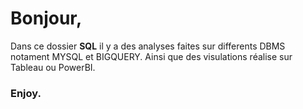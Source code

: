 # Bonjour,
Dans ce dossier **SQL** il y a des analyses faites sur differents DBMS notament MYSQL et BIGQUERY.
Ainsi que des visulations réalise sur Tableau ou PowerBI.
### Enjoy.
